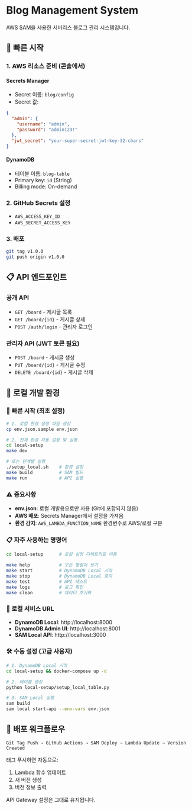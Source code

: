 # Blog Management System

AWS SAM을 사용한 서버리스 블로그 관리 시스템입니다.

## 🚀 빠른 시작

### 1. AWS 리소스 준비 (콘솔에서)

#### Secrets Manager
- Secret 이름: `blog/config`
- Secret 값:
```json
{
  "admin": {
    "username": "admin",
    "password": "admin123!"
  },
  "jwt_secret": "your-super-secret-jwt-key-32-chars"
}
```

#### DynamoDB
- 테이블 이름: `blog-table`
- Primary key: `id` (String)
- Billing mode: On-demand

### 2. GitHub Secrets 설정
- `AWS_ACCESS_KEY_ID`
- `AWS_SECRET_ACCESS_KEY`

### 3. 배포
```bash
git tag v1.0.0
git push origin v1.0.0
```

## 📋 API 엔드포인트

### 공개 API
- `GET /board` - 게시글 목록
- `GET /board/{id}` - 게시글 상세
- `POST /auth/login` - 관리자 로그인

### 관리자 API (JWT 토큰 필요)
- `POST /board` - 게시글 생성
- `PUT /board/{id}` - 게시글 수정
- `DELETE /board/{id}` - 게시글 삭제

## 🧪 로컬 개발 환경

### 🚀 빠른 시작 (최초 설정)
```bash
# 1. 로컬 환경 설정 파일 생성
cp env.json.sample env.json

# 2. 전체 환경 자동 설정 및 실행
cd local-setup
make dev

# 또는 단계별 실행
./setup_local.sh    # 환경 설정
make build          # SAM 빌드  
make run            # API 실행
```

### ⚠️ 중요사항
- **env.json**: 로컬 개발용으로만 사용 (Git에 포함되지 않음)
- **AWS 배포**: Secrets Manager에서 설정을 가져옴
- **환경 감지**: `AWS_LAMBDA_FUNCTION_NAME` 환경변수로 AWS/로컬 구분

### 📋 자주 사용하는 명령어
```bash
cd local-setup      # 로컬 설정 디렉토리로 이동

make help           # 모든 명령어 보기
make start          # DynamoDB Local 시작
make stop           # DynamoDB Local 중지
make test           # API 테스트
make logs           # 로그 확인
make clean          # 데이터 초기화
```

### 🔗 로컬 서비스 URL
- **DynamoDB Local**: http://localhost:8000
- **DynamoDB Admin UI**: http://localhost:8001  
- **SAM Local API**: http://localhost:3000

### 🛠️ 수동 설정 (고급 사용자)
```bash
# 1. DynamoDB Local 시작
cd local-setup && docker-compose up -d

# 2. 테이블 생성
python local-setup/setup_local_table.py

# 3. SAM Local 실행
sam build
sam local start-api --env-vars env.json
```

## 🔄 배포 워크플로우

```
Git Tag Push → GitHub Actions → SAM Deploy → Lambda Update → Version Created
```

태그 푸시하면 자동으로:
1. Lambda 함수 업데이트
2. 새 버전 생성
3. 버전 정보 출력

API Gateway 설정은 그대로 유지됩니다.